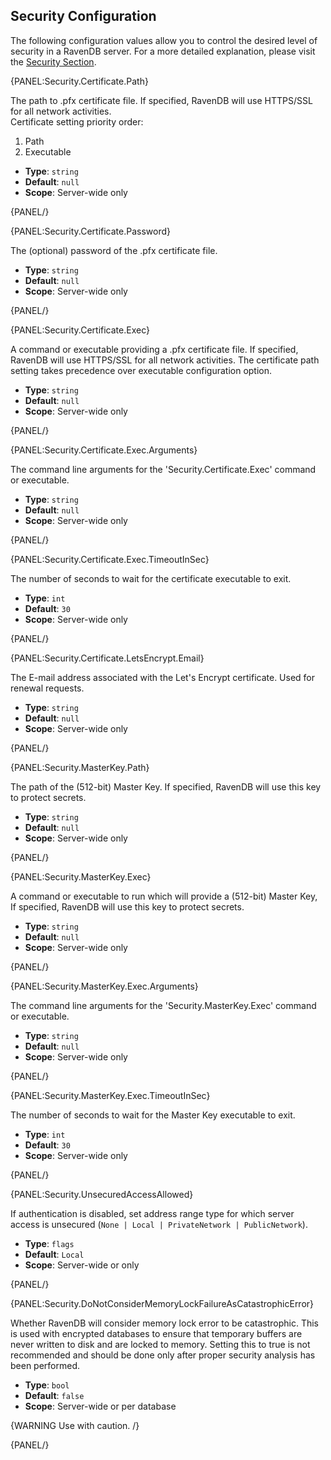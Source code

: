 ## Security Configuration

The following configuration values allow you to control the desired level of security in a RavenDB server. For a more detailed explanation, please visit the [Security Section](../security/overview).

{PANEL:Security.Certificate.Path}

The path to .pfx certificate file. If specified, RavenDB will use HTTPS/SSL for all network activities.   
Certificate setting priority order:   
1. Path   
2. Executable   

- **Type**: `string`
- **Default**: `null`
- **Scope**: Server-wide only

{PANEL/}

{PANEL:Security.Certificate.Password}

The (optional) password of the .pfx certificate file.

- **Type**: `string`
- **Default**: `null`
- **Scope**: Server-wide only

{PANEL/}

{PANEL:Security.Certificate.Exec}

A command or executable providing a .pfx certificate file. If specified, RavenDB will use HTTPS/SSL for all network activities. The certificate path setting takes precedence over executable configuration option.

- **Type**: `string`
- **Default**: `null`
- **Scope**: Server-wide only

{PANEL/}

{PANEL:Security.Certificate.Exec.Arguments}

The command line arguments for the 'Security.Certificate.Exec' command or executable.

- **Type**: `string`
- **Default**: `null`
- **Scope**: Server-wide only

{PANEL/}

{PANEL:Security.Certificate.Exec.TimeoutInSec}

The number of seconds to wait for the certificate executable to exit.

- **Type**: `int`
- **Default**: `30`
- **Scope**: Server-wide only

{PANEL/}

{PANEL:Security.Certificate.LetsEncrypt.Email}

The E-mail address associated with the Let's Encrypt certificate. Used for renewal requests.

- **Type**: `string`
- **Default**: `null`
- **Scope**: Server-wide only

{PANEL/}

{PANEL:Security.MasterKey.Path}

The path of the (512-bit) Master Key. If specified, RavenDB will use this key to protect secrets.

- **Type**: `string`
- **Default**: `null`
- **Scope**: Server-wide only

{PANEL/}

{PANEL:Security.MasterKey.Exec}

A command or executable to run which will provide a (512-bit) Master Key, If specified, RavenDB will use this key to protect secrets.

- **Type**: `string`
- **Default**: `null`
- **Scope**: Server-wide only

{PANEL/}

{PANEL:Security.MasterKey.Exec.Arguments}

The command line arguments for the 'Security.MasterKey.Exec' command or executable. 

- **Type**: `string`
- **Default**: `null`
- **Scope**: Server-wide only

{PANEL/}

{PANEL:Security.MasterKey.Exec.TimeoutInSec}

The number of seconds to wait for the Master Key executable to exit.

- **Type**: `int`
- **Default**: `30`
- **Scope**: Server-wide only

{PANEL/}

{PANEL:Security.UnsecuredAccessAllowed}

If authentication is disabled, set address range type for which server access is unsecured (`None | Local | PrivateNetwork | PublicNetwork`).

- **Type**: `flags`
- **Default**: `Local`
- **Scope**: Server-wide or only

{PANEL/}

{PANEL:Security.DoNotConsiderMemoryLockFailureAsCatastrophicError}

Whether RavenDB will consider memory lock error to be catastrophic. This is used with encrypted databases to ensure that temporary buffers are never written to disk and are locked to memory. Setting this to true is not recommended and should be done only after proper security analysis has been performed.

- **Type**: `bool`
- **Default**: `false`
- **Scope**: Server-wide or per database

{WARNING Use with caution. /}

{PANEL/}

